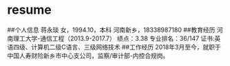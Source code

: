 # resume
##个人信息
蒋永琰
女，1994.10，本科
河南新乡，18338987180
##教育经历
河南理工大学-通信工程（2013.9-2017.7）
绩点：3.38
专业排名：36/147
证书:英语四级、计算机二级C语言、三级网络技术
##工作经历
2018年3月至今，就职于中国人寿财险新乡市中心支公司，监察/审计部-内控合规岗。
